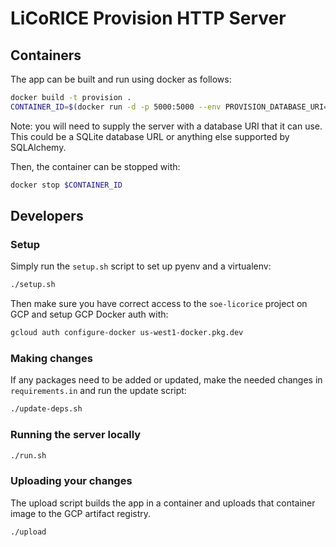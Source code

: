 # LiCoRICE Provision HTTP Server

## Containers

The app can be built and run using docker as follows:

```bash
docker build -t provision .
CONTAINER_ID=$(docker run -d -p 5000:5000 --env PROVISION_DATABASE_URI=<database_uri> provision)
```

Note: you will need to supply the server with a database URI that it can use. This could be a SQLite database URL or anything else supported by SQLAlchemy.

Then, the container can be stopped with:

```bash
docker stop $CONTAINER_ID
```

## Developers

### Setup

Simply run the `setup.sh` script to set up pyenv and a virtualenv:

```bash
./setup.sh
```

Then make sure you have correct access to the `soe-licorice` project on GCP and setup GCP Docker auth with:

```bash
gcloud auth configure-docker us-west1-docker.pkg.dev
```

### Making changes

If any packages need to be added or updated, make the needed changes in `requirements.in` and run the update script:

```bash
./update-deps.sh
```

### Running the server locally

```bash
./run.sh
```

### Uploading your changes

The upload script builds the app in a container and uploads that container image to the GCP artifact registry.

```bash
./upload
```
